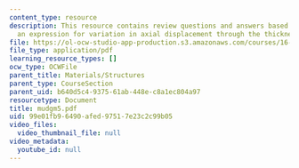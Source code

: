 ```yaml
---
content_type: resource
description: This resource contains review questions and answers based on providing
  an expression for variation in axial displacement through the thickness of a beam.
file: https://ol-ocw-studio-app-production.s3.amazonaws.com/courses/16-01-unified-engineering-i-ii-iii-iv-fall-2005-spring-2006/99e01fb96490afed97517e23c2c99b05_mudgm5.pdf
file_type: application/pdf
learning_resource_types: []
ocw_type: OCWFile
parent_title: Materials/Structures
parent_type: CourseSection
parent_uid: b640d5c4-9375-61ab-448e-c8a1ec804a97
resourcetype: Document
title: mudgm5.pdf
uid: 99e01fb9-6490-afed-9751-7e23c2c99b05
video_files:
  video_thumbnail_file: null
video_metadata:
  youtube_id: null
---
```

